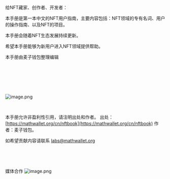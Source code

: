给NFT藏家、创作者、开发者：
​

本手册是第一本中文的NFT用户指南，主要内容包括：NFT领域的专有名词、用户的操作指南、以及NFT的项目。
​

本手册会随着NFT生态发展持续更新。
​

希望本手册能够为新用户进入NFT领域提供帮助。
​

本手册由麦子钱包整理编辑
​

​

​

​

![image.png](https://cdn.nlark.com/yuque/0/2021/png/21737182/1623897798461-4d86fb23-95c3-4c40-a222-0cbd85d328d8.png#clientId=u8e834140-e32a-4&from=paste&height=139&id=l3SOo&margin=%5Bobject%20Object%5D&name=image.png&originHeight=336&originWidth=448&originalType=binary&ratio=1&size=12559&status=done&style=none&taskId=u97e70d45-c0e1-4d66-8c8c-db04269a546&width=185)
​

​

本手册允许非盈利性引用，请注明出处和作者。
出处：[https://mathwallet.org/cn/nftbook](https://mathwallet.org/cn/nftbook) 作者：麦子钱包。
​

如希望贡献内容请联系 labs@mathwallet.org
​

​

​

媒体合作
![image.png](https://cdn.nlark.com/yuque/0/2021/png/21737292/1624268023464-fbe46e7f-5c51-48db-9673-1a629ac83bd0.png#clientId=ua922026a-a079-4&from=paste&height=109&id=ud8796d7b&margin=%5Bobject%20Object%5D&name=image.png&originHeight=242&originWidth=765&originalType=binary&ratio=1&size=27868&status=done&style=none&taskId=u89a50fcd-a878-45e5-83fd-0f256f4f721&width=346)